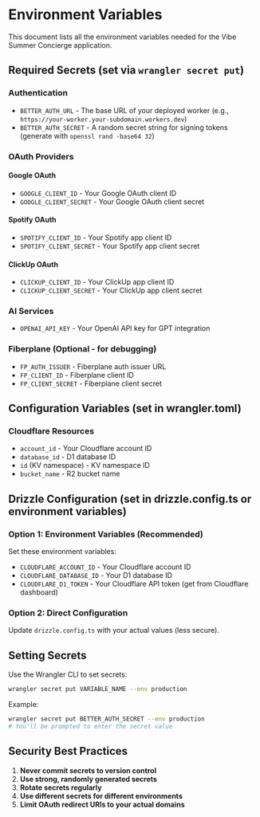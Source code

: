 # Environment Variables

This document lists all the environment variables needed for the Vibe Summer Concierge application.

## Required Secrets (set via `wrangler secret put`)

### Authentication
- `BETTER_AUTH_URL` - The base URL of your deployed worker (e.g., `https://your-worker.your-subdomain.workers.dev`)
- `BETTER_AUTH_SECRET` - A random secret string for signing tokens (generate with `openssl rand -base64 32`)

### OAuth Providers

#### Google OAuth
- `GOOGLE_CLIENT_ID` - Your Google OAuth client ID
- `GOOGLE_CLIENT_SECRET` - Your Google OAuth client secret

#### Spotify OAuth
- `SPOTIFY_CLIENT_ID` - Your Spotify app client ID
- `SPOTIFY_CLIENT_SECRET` - Your Spotify app client secret

#### ClickUp OAuth
- `CLICKUP_CLIENT_ID` - Your ClickUp app client ID
- `CLICKUP_CLIENT_SECRET` - Your ClickUp app client secret

### AI Services
- `OPENAI_API_KEY` - Your OpenAI API key for GPT integration

### Fiberplane (Optional - for debugging)
- `FP_AUTH_ISSUER` - Fiberplane auth issuer URL
- `FP_CLIENT_ID` - Fiberplane client ID
- `FP_CLIENT_SECRET` - Fiberplane client secret

## Configuration Variables (set in wrangler.toml)

### Cloudflare Resources
- `account_id` - Your Cloudflare account ID
- `database_id` - D1 database ID
- `id` (KV namespace) - KV namespace ID
- `bucket_name` - R2 bucket name

## Drizzle Configuration (set in drizzle.config.ts or environment variables)

### Option 1: Environment Variables (Recommended)
Set these environment variables:
- `CLOUDFLARE_ACCOUNT_ID` - Your Cloudflare account ID
- `CLOUDFLARE_DATABASE_ID` - Your D1 database ID
- `CLOUDFLARE_D1_TOKEN` - Your Cloudflare API token (get from Cloudflare dashboard)

### Option 2: Direct Configuration
Update `drizzle.config.ts` with your actual values (less secure).

## Setting Secrets

Use the Wrangler CLI to set secrets:

```bash
wrangler secret put VARIABLE_NAME --env production
```

Example:
```bash
wrangler secret put BETTER_AUTH_SECRET --env production
# You'll be prompted to enter the secret value
```

## Security Best Practices

1. **Never commit secrets to version control**
2. **Use strong, randomly generated secrets**
3. **Rotate secrets regularly**
4. **Use different secrets for different environments**
5. **Limit OAuth redirect URIs to your actual domains**
